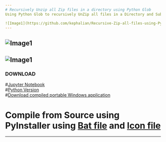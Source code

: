 ```yaml
---
# Recursively Unzip all Zip files in a directory using Python Glob
Using Python Glob to recursively UnZip all files in a Directory and Sub directory 

![Image1](https://github.com/kephalian/Recursive-Zip-all-files-using-Python/blob/main/Untitled.png)
---
```

![Image1](https://github.com/kephalian/Recursive-Zip-all-files-using-Python/blob/main/Untitled2.png)
---
![Image1](https://github.com/kephalian/Recursive-Zip-all-files-using-Python/blob/main/Untitled3.png)
---
### DOWNLOAD
#[Jupyter Notebook](https://github.com/kephalian/Recursive-Unzip-all-files-using-Python/blob/main/Recursive%20zip%20CWD%20files.ipynb)<br/>
#[Python Version](https://github.com/kephalian/Recursive-Zip-all-files-using-Python/blob/main/recursive_save_2_zip_file.py)<br/>
#[Download compiled portable Windows application](https://github.com/kephalian/Recursive-Zip-all-files-using-Python/blob/main/recursive_save_2_zip_file.exe)
# Compile from Source using PyInstaller using [Bat file](https://github.com/kephalian/Recursive-Zip-all-files-using-Python/blob/main/new_exe.bat) and [Icon file](https://github.com/kephalian/Recursive-Zip-all-files-using-Python/blob/main/icon314.ico) 
---
